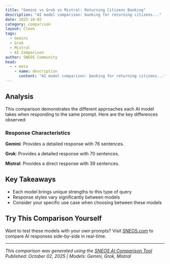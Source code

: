 ```yaml
---
title: "Gemini vs Grok vs Mistral: Returning Citizens Banking"
description: "AI model comparison: banking for returning citizens..."
date: 2025-10-02
category: comparison
layout: Clean
tags:
  - Gemini
  - Grok
  - Mistral
  - AI Comparison
author: SNEOS Community
head:
  - - meta
    - name: description
      content: "AI model comparison: banking for returning citizens..."
---
```


<ChatComparison
  title="Gemini vs Grok vs Mistral: Returning Citizens Banking"
  prompt="banking for returning citizens"
  :responses='{
    "Gemini": "Banking for returning citizens (individuals re-entering society after incarceration) presents unique challenges and opportunities. Here\u0027s a breakdown of the issues, solutions, and resources:\n\n**Challenges Faced by Returning Citizens:**\n\n*   **Lack of Identification:**  Often lose IDs while incarcerated and face difficulties obtaining replacements without stable addresses or resources.\n*   **Poor or Non-Existent Credit History:** Incarceration severely damages credit scores. Many returning citizens have no credit history at all.\n*   **Limited Access to Financial Literacy:** Few receive financial education in prison, hindering their ability to manage money, budget, and avoid predatory lending practices.\n*   **Suspicion and Discrimination:** Banks may be hesitant to open accounts due to criminal records, leading to mistrust and exclusion from the financial system.\n*   **Fees and Minimum Balance Requirements:** Overdraft fees, monthly service fees, and minimum balance requirements can be difficult to meet when struggling with unemployment or low-wage jobs.\n*   **Debt and Financial Obligations:** Outstanding court fees, restitution, child support, and other debts accumulate during incarceration, making financial stability even harder to achieve.\n*   **Lack of Stable Housing and Employment:** Without stable housing and income, it\u0027s difficult to maintain a bank account and build financial stability.\n*   **Digital Divide:** May lack access to technology and digital literacy skills needed for online banking.\n*   **Trust Issues:**  Past experiences and lack of transparency in the financial system can create distrust.\n\n**Why Banking is Important for Returning Citizens:**\n\n*   **Financial Independence:** Enables them to manage their finances, budget, save, and pay bills responsibly.\n*   **Economic Stability:** Provides a safe place to deposit income and build credit, leading to better housing and employment opportunities.\n*   **Reduced Recidivism:** Financial stability is a key factor in reducing the likelihood of returning to prison.\n*   **Access to Resources:**  A bank account opens doors to other financial products and services, such as loans, insurance, and investment options.\n*   **Sense of Dignity and Belonging:** Being part of the financial system helps returning citizens feel like valued members of society.\n\n**Potential Solutions and Strategies:**\n\n*   **Second Chance Banking Programs:**\n    *   **Design:** Tailored accounts with low fees, no minimum balance requirements, and opportunities to build credit.\n    *   **Institutions:**  Some banks and credit unions specifically offer these programs. Research \u0022second chance banking\u0022 or \u0022fresh start accounts\u0022 in your area.\n*   **BankOn Certified Accounts:**\n    *   **National Partnership:** Part of the Cities for Financial Empowerment Fund.\n    *   **Features:** Low-cost accounts with no overdraft fees and easy account access.\n    *   **Purpose:** Designed for unbanked and underbanked individuals.  Look for banks displaying the BankOn logo.\n*   **Financial Literacy Programs:**\n    *   **Offered By:** Non-profit organizations, community centers, and sometimes banks.\n    *   **Curriculum:** Budgeting, money management, credit repair, debt management, and responsible banking.\n    *   **Importance:** Equips individuals with the knowledge and skills to make informed financial decisions.\n*   **ID Assistance Programs:**\n    *   **Purpose:** Help returning citizens obtain necessary identification documents (driver\u0027s licenses, state IDs, birth certificates).\n    *   **Providers:**  Non-profit organizations, legal aid societies, and reentry programs.\n*   **Credit Building Strategies:**\n    *   **Secured Credit Cards:** Require a security deposit, which becomes the credit limit.  Used responsibly, they can help rebuild credit.\n    *   **Credit Builder Loans:** Small loans specifically designed to improve credit scores. The loan amount is held in a savings account while the borrower makes payments.\n    *   **Reporting Rent and Utility Payments:** Some credit bureaus allow reporting of on-time rent and utility payments, which can boost credit scores.\n*   **Reentry Support Services:**\n    *   **Comprehensive Programs:**  Offer housing assistance, job training, counseling, and other support services in addition to financial assistance.\n    *   **Collaboration:**  Effective reentry programs partner with banks, credit unions, and community organizations.\n*   **Legislative and Policy Changes:**\n    *   **Ban the Box:** Prohibits employers from asking about criminal history on initial job applications.\n    *   **Expungement and Sealing of Records:** Allows certain criminal records to be cleared, making it easier to obtain employment and housing.\n    *   **Financial Inclusion Policies:**  Encourage banks and credit unions to serve low-income communities and individuals with criminal records.\n*   **Community Development Financial Institutions (CDFIs):**\n    *   **Focus:**  Provide financial services to underserved communities, including returning citizens.\n    *   **Services:** Small business loans, microloans, financial education, and affordable housing.\n*   **Online Banking Solutions:**\n    *   **Considerations:**  Look for banks with no physical branches or minimal fees and easy mobile banking access.\n    *   **Prepaid Debit Cards:** Can be a starting point, but be mindful of fees.  Look for prepaid cards with options for building credit.\n*   **Partnerships and Collaboration:**\n    *   **Between:** Banks, non-profit organizations, government agencies, and reentry programs.\n    *   **Goal:**  To provide a coordinated and comprehensive approach to financial reintegration.\n\n**Resources:**\n\n*   **National Reentry Resource Center:** [https://nationalreentryresourcecenter.org/](https://nationalreentryresourcecenter.org/)\n*   **Cities for Financial Empowerment Fund (BankOn):** [https://cfefund.org/bankon/](https://cfefund.org/bankon/)\n*   **Consumer Financial Protection Bureau (CFPB):** [https://www.consumerfinance.gov/](https://www.consumerfinance.gov/)\n*   **Opportunity Finance Network (CDFIs):** [https://ofn.org/](https://ofn.org/)\n*   **Your local United Way:** Can connect you to local resources.\n*   **211:** A free, confidential service that connects people to essential health and human services.\n*   **Legal Aid Societies:**  Offer free or low-cost legal assistance.\n\n**Tips for Returning Citizens Seeking Banking Services:**\n\n*   **Be Honest:**  Be upfront about your criminal record. Some banks are willing to work with returning citizens.\n*   **Gather Documents:** Collect as much identification as possible (driver\u0027s license, state ID, birth certificate, social security card).\n*   **Shop Around:** Compare fees, minimum balance requirements, and other account features.\n*   **Ask Questions:**  Don\u0027t be afraid to ask questions about the terms and conditions of the account.\n*   **Build a Relationship:**  If possible, visit a branch and speak to a banker in person.\n*   **Take Advantage of Financial Literacy Programs:** Learn how to manage your money and build credit.\n*   **Start Small:**  Consider a prepaid debit card or secured credit card as a first step.\n*   **Be Patient:** Rebuilding your financial life takes time and effort.\n*   **Celebrate Small Victories:** Acknowledge and celebrate your progress along the way.\n\n**For Financial Institutions:**\n\n*   **Develop Second Chance Banking Products:**  Tailor accounts to meet the specific needs of returning citizens.\n*   **Train Staff:**  Educate employees about the challenges faced by returning citizens and how to provide compassionate and respectful service.\n*   **Partner with Reentry Programs:**  Collaborate with community organizations to reach returning citizens and provide financial education and support.\n*   **Reduce Fees:**  Minimize fees and eliminate minimum balance requirements.\n*   **Offer Credit Building Opportunities:**  Provide secured credit cards or credit builder loans.\n*   **Advocate for Policy Changes:**  Support policies that promote financial inclusion for returning citizens.\n*   **Recognize the Business Opportunity:** Serving returning citizens can be a profitable and socially responsible business strategy.\n\nBy addressing the unique challenges and implementing the solutions described above, we can help returning citizens achieve financial stability, reduce recidivism, and contribute to a stronger and more inclusive society.\n",
    "Grok": "Banking for returning citizens\u2014individuals who have been released from incarceration and are reintegrating into society\u2014can present unique challenges but also offers opportunities for financial stability and empowerment. Many returning citizens face barriers to accessing traditional banking services due to criminal records, lack of identification, or limited financial history. However, there are resources, programs, and strategies available to help them establish banking relationships and build financial security. Below is an overview of the topic:\n\n---\n\n### **Challenges for Returning Citizens in Accessing Banking**\n1. **Criminal Background Checks**: Some banks conduct background checks and may deny accounts to individuals with certain criminal records, especially for fraud or financial crimes.\n2. **Identification Issues**: Returning citizens may lack valid identification (e.g., driver\u2019s license or Social Security card) needed to open a bank account after incarceration.\n3. **Credit History**: Many returning citizens have no credit history or poor credit due to past debts, missed payments, or identity theft while incarcerated.\n4. **Financial Literacy**: Limited exposure to financial systems or education can make it difficult to navigate banking products, fees, and budgeting.\n5. **Fear or Distrust**: Some individuals may distrust financial institutions due to past experiences or fear judgment based on their criminal history.\n\n---\n\n### **Why Banking is Important for Returning Citizens**\nAccess to banking services is critical for successful reintegration into society. Here\u0027s why:\n- **Safe Storage of Money**: A bank account provides a secure place to store earnings and avoid carrying cash, which can be risky.\n- **Employment**: Many employers require direct deposit for paychecks, making a bank account essential for steady employment.\n- **Building Credit**: Access to banking services can be the first step toward building or repairing credit, which is necessary for housing, loans, and other opportunities.\n- **Avoiding Predatory Services**: Without a bank account, individuals often rely on expensive check-cashing services or payday loans, which can trap them in cycles of debt.\n\n---\n\n### **Banking Options for Returning Citizens**\n1. **Second Chance Banking Programs**:\n   - Some banks and credit unions offer \u201Csecond chance\u201D accounts specifically designed for individuals with criminal records or poor credit histories.\n   - These accounts often have fewer fees, no minimum balance requirements, and no background checks.\n   - Examples of banks with second chance programs include:\n     - **Wells Fargo Opportunity Checking**\n     - **Chase Secure Banking**\n     - **Bank of America SafeBalance Banking**\n   - Availability varies by location, so it\u2019s important to check with local branches or online resources.\n\n2. **Credit Unions**:\n   - Credit unions are often more community-focused and may be more willing to work with returning citizens.\n   - They typically have lower fees and more flexible requirements compared to traditional banks.\n\n3. **Online or Digital Banks**:\n   - Online banking platforms like **Chime**, **Varo**, or **Current** often have no fees, no credit checks, and minimal requirements for opening an account.\n   - These can be good options for individuals who may not have easy access to physical bank branches.\n\n4. **Prepaid Debit Cards**:\n   - For those who cannot immediately open a traditional bank account, reloadable prepaid debit cards can serve as a temporary solution for managing money.\n   - Be cautious of fees associated with some prepaid cards.\n\n5. **Community Development Financial Institutions (CDFIs)**:\n   - CDFIs focus on underserved communities and may offer banking services, loans, and financial education tailored to returning citizens.\n\n---\n\n### **Steps to Open a Bank Account as a Returning Citizen**\n1. **Obtain Identification**:\n   - Secure a state-issued ID, Social Security card, or other acceptable forms of identification. If ID was lost during incarceration, contact the Department of Motor Vehicles (DMV) or Social Security Administration for assistance.\n   - Some states provide ID cards or assistance with documentation for returning citizens immediately upon release.\n\n2. **Gather Necessary Documents**:\n   - In addition to ID, banks may require proof of address (e.g., a utility bill or shelter address) or a Social Security number.\n   - If traditional proof of address isn\u2019t available, ask if the bank accepts alternative documentation.\n\n3. **Research Second Chance Programs**:\n   - Look for banks or credit unions that explicitly offer second chance accounts or are lenient with background checks.\n\n4. **Consider Co-Signers or Joint Accounts**:\n   - If opening an account is difficult, a trusted family member or friend may be able to co-sign or open a joint account to help establish a banking relationship.\n\n5. **Ask for Help**:\n   - Reentry programs, nonprofits, or social workers can often assist with navigating the banking system and connecting to friendly institutions.\n\n---\n\n### **Financial Education and Support Resources**\n- **Reentry Programs**: Many local and national organizations offer financial literacy training for returning citizens. Examples include:\n  - **The Fortune Society** (New York-based, with resources for financial literacy and banking)\n  - **Root \u0026 Rebound** (provides reentry toolkits and resources)\n- **Nonprofits and Community Organizations**:\n  - **United Way** or local workforce development programs may offer workshops on banking and budgeting.\n  - **Goodwill Industries** often provides financial education as part of job training programs.\n- **Government Resources**:\n  - The U.S. Department of Justice\u2019s **Reentry Resource Center** provides guides and links to financial empowerment resources.\n  - State-specific reentry councils may offer tailored support for banking access.\n\n---\n\n### **Tips for Managing Finances After Incarceration**\n- **Start Small**: Open a basic checking or savings account to deposit earnings and manage expenses.\n- **Avoid Overdraft Fees**: Opt out of overdraft protection if possible, or choose accounts with no overdraft fees to prevent debt.\n- **Budget Carefully**: Track income and expenses to avoid overspending and build savings.\n- **Build Credit Gradually**: Use secured credit cards or small loans (if eligible) to establish a positive credit history.\n- **Beware of Scams**: Be cautious of predatory lenders or services targeting vulnerable populations.\n\n---\n\n### **Legal Protections and Rights**\n- Banks cannot discriminate based on race, religion, or other protected categories, but criminal history is not a protected category under federal law. However, some states and local jurisdictions have \u201CBan the Box\u201D or fair hiring laws that may extend to banking access.\n- The **Fair Credit Reporting Act (FCRA)** ensures that individuals can access and dispute errors on their credit reports, which may be important if identity theft or errors occurred during incarceration.\n- If denied an account, ask the bank for a written explanation and explore alternative institutions or second chance programs.\n\n---\n\n### **Conclusion**\nBanking for returning citizens is a critical step toward financial independence and successful reentry into society. While barriers exist, second chance accounts, credit unions, online banks, and community resources can provide accessible solutions. By obtaining proper identification, leveraging reentry support programs, and focusing on financial education, returning citizens can build a stable financial foundation for the future.\n\nIf you have specific questions or need resources for a particular area, let me know, and I can help narrow down the information or provide further guidance!",
    "Mistral": "Returning citizens, or individuals who have been incarcerated and are re-entering society, often face unique challenges when it comes to banking and financial services. Here are some steps and considerations to help returning citizens navigate the banking system:\n\n### 1. **Opening a Bank Account**\n   - **Identification**: Ensure you have the necessary identification documents, such as a state ID, driver\u0027s license, or passport.\n   - **Types of Accounts**: Consider opening a checking account for daily transactions and a savings account for long-term financial goals.\n   - **Fees and Requirements**: Be aware of any fees associated with the account, such as monthly maintenance fees, overdraft fees, and minimum balance requirements.\n\n### 2. **Building Credit**\n   - **Secured Credit Cards**: These cards require a deposit that serves as your credit limit. They can help build credit if used responsibly.\n   - **Credit-Builder Loans**: Some banks and credit unions offer loans specifically designed to help build credit.\n   - **Monitoring Credit**: Use free credit monitoring services to keep track of your credit score and report.\n\n### 3. **Financial Education**\n   - **Budgeting**: Learn how to create and stick to a budget to manage your income and expenses effectively.\n   - **Saving**: Start saving a portion of your income for emergencies and future goals.\n   - **Investing**: Explore basic investment options, such as mutual funds or retirement accounts, to grow your wealth over time.\n\n### 4. **Avoiding Predatory Lending**\n   - **Payday Loans**: Avoid high-interest payday loans, which can trap you in a cycle of debt.\n   - **Title Loans**: Be cautious of title loans, which use your vehicle as collateral and often come with high interest rates.\n   - **Credit Counseling**: Consider seeking advice from non-profit credit counseling agencies to manage debt and improve financial literacy.\n\n### 5. **Government and Community Resources**\n   - **Re-entry Programs**: Look for local re-entry programs that offer financial assistance, job training, and other support services.\n   - **Government Benefits**: Explore eligibility for government benefits such as SNAP (food stamps), Medicaid, and housing assistance.\n   - **Community Banks and Credit Unions**: These institutions often have more flexible lending policies and may offer financial education programs.\n\n### 6. **Employment and Income**\n   - **Job Training**: Participate in job training programs to enhance your employability.\n   - **Employment Services**: Utilize employment services that specialize in helping returning citizens find jobs.\n   - **Entrepreneurship**: Consider starting your own business if you have a viable idea and the necessary skills.\n\n### 7. **Legal and Financial Advice**\n   - **Legal Aid**: Seek legal advice if you have any outstanding financial or legal issues that need to be resolved.\n   - **Financial Advisors**: Consult with a financial advisor to create a comprehensive financial plan tailored to your needs.\n\n### 8. **Support Networks**\n   - **Mentorship**: Find a mentor who can provide guidance and support as you navigate your financial journey.\n   - **Support Groups**: Join support groups for returning citizens to share experiences and learn from others.\n\n### 9. **Technology and Online Banking**\n   - **Mobile Banking**: Utilize mobile banking apps to manage your finances on the go.\n   - **Online Resources**: Use online resources and tools to learn about personal finance, budgeting, and investing.\n\n### 10. **Staying Informed**\n   - **Financial News**: Stay updated on financial news and trends that may impact your financial decisions.\n   - **Educational Resources**: Take advantage of free educational resources, such as online courses and workshops, to improve your financial knowledge.\n\nBy taking these steps, returning citizens can build a strong financial foundation and achieve long-term financial stability."
  }'
  published-date="12:30"
/>

## Analysis

This comparison demonstrates the different approaches each AI model takes when responding to the same prompt. Here are the key differences observed:

### Response Characteristics

**Gemini**: Provides a detailed response with 76 sentences. 

**Grok**: Provides a detailed response with 70 sentences. 

**Mistral**: Provides a direct response with 39 sentences. 

## Key Takeaways

- Each model brings unique strengths to this type of query
- Response styles vary significantly between models
- Consider your specific use case when choosing between these models

## Try This Comparison Yourself

Want to test these models with your own prompts? Visit [SNEOS.com](https://sneos.com) to compare AI responses side-by-side in real-time.

---

*This comparison was generated using the [SNEOS AI Comparison Tool](https://sneos.com)*
*Published: October 02, 2025 | Models: Gemini, Grok, Mistral*
